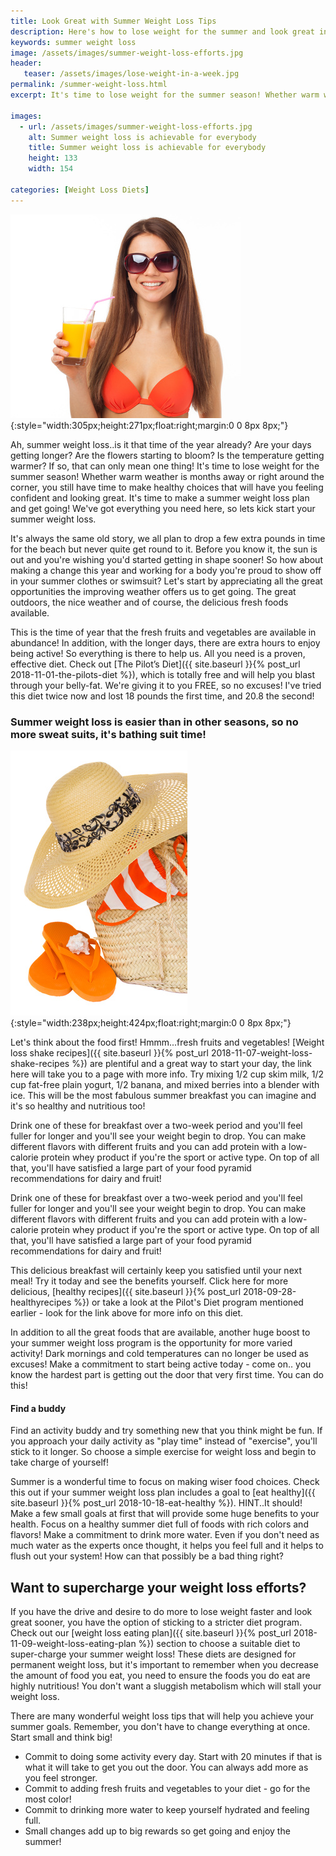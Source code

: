 ```yaml
---
title: Look Great with Summer Weight Loss Tips
description: Here's how to lose weight for the summer and look great in the sun! Summer weight loss is easily achievable thanks to great weather, more fresh fruit, better opportunities to get outdoors.
keywords: summer weight loss
image: /assets/images/summer-weight-loss-efforts.jpg
header:
   teaser: /assets/images/lose-weight-in-a-week.jpg
permalink: /summer-weight-loss.html
excerpt: It's time to lose weight for the summer season! Whether warm weather is months away or right around the corner, you still have time to make healthy choices that will have you feeling confident and looking great.

images:
  - url: /assets/images/summer-weight-loss-efforts.jpg
    alt: Summer weight loss is achievable for everybody
    title: Summer weight loss is achievable for everybody
    height: 133
    width: 154

categories: [Weight Loss Diets]
---
```


![Summer weight loss is achievable for everybody](/assets/images/summer-weight-loss-efforts.jpg){:style="width:305px;height:271px;float:right;margin:0 0 8px 8px;"}

Ah, summer weight loss..is it that time of the year already? Are your days getting longer? Are the flowers starting to bloom? Is the temperature getting warmer? If so, that can only mean one thing! It's time to lose weight for the summer season! Whether warm weather is months away or right around the corner, you still have time to make healthy choices that will have you feeling confident and looking great. It's time to make a summer weight loss plan and get going! We've got everything you need here, so lets kick start your summer weight loss.

It's always the same old story, we all plan to drop a few extra pounds in time for the beach but never quite get round to it. Before you know it, the sun is out and you're wishing you'd started getting in shape sooner! So how about making a change this year and working for a body you're proud to show off in your summer clothes or swimsuit? Let's start by appreciating all the great opportunities the improving weather offers us to get going. The great outdoors, the nice weather and of course, the delicious fresh foods available.

This is the time of year that the fresh fruits and vegetables are available in abundance! In addition, with the longer days, there are extra hours to enjoy being active! So everything is there to help us. All you need is a proven, effective diet. Check out [The Pilot’s Diet]({{ site.baseurl }}{% post_url 2018-11-01-the-pilots-diet %}), which is totally free and will help you blast through your belly-fat. We're giving it to you FREE, so no excuses! I've tried this diet twice now and lost 18 pounds the first time, and 20.8 the second!

### Summer weight loss is easier than in other seasons, so no more sweat suits, it's bathing suit time!
![The summer is a great time to push your weigh loss efforts](/assets/images/summer-weight-loss.jpg){:style="width:238px;height:424px;float:right;margin:0 0 8px 8px;"}

Let's think about the food first! Hmmm...fresh fruits and vegetables! [Weight loss shake recipes]({{ site.baseurl }}{% post_url 2018-11-07-weight-loss-shake-recipes %}) are plentiful and a great way to start your day, the link here will take you to a page with more info. Try mixing 1/2 cup skim milk, 1/2 cup fat-free plain yogurt, 1/2 banana, and mixed berries into a blender with ice. This will be the most fabulous summer breakfast you can imagine and it's so healthy and nutritious too!

Drink one of these for breakfast over a two-week period and you'll feel fuller for longer and you'll see your weight begin to drop. You can make different flavors with different fruits and you can add protein with a low-calorie protein whey product if you're the sport or active type. On top of all that, you'll have satisfied a large part of your food pyramid recommendations for dairy and fruit!

Drink one of these for breakfast over a two-week period and you'll feel fuller for longer and you'll see your weight begin to drop. You can make different flavors with different fruits and you can add protein with a low-calorie protein whey product if you're the sport or active type. On top of all that, you'll have satisfied a large part of your food pyramid recommendations for dairy and fruit!

This delicious breakfast will certainly keep you satisfied until your next meal! Try it today and see the benefits yourself. Click here for more delicious, [healthy recipes]({{ site.baseurl }}{% post_url 2018-09-28-healthyrecipes %}) or take a look at the Pilot's Diet program mentioned earlier - look for the link above for more info on this diet.

In addition to all the great foods that are available, another huge boost to your summer weight loss program is the opportunity for more varied activity! Dark mornings and cold temperatures can no longer be used as excuses! Make a commitment to start being active today - come on.. you know the hardest part is getting out the door that very first time. You can do this!

<div class="ReminderBox">
	<h4>Find a buddy</h4>
	<p>Find an activity buddy and try something new that you think might be fun. If you approach your daily activity as "play time" instead of "exercise", you'll stick to it longer. So choose a simple exercise for weight loss and begin to take charge of yourself!</p>
</div>

Summer is a wonderful time to focus on making wiser food choices. Check this out if your summer weight loss plan includes a goal to [eat healthy]({{ site.baseurl }}{% post_url 2018-10-18-eat-healthy %}). HINT..It should! Make a few small goals at first that will provide some huge benefits to your health. Focus on a healthy summer diet full of foods with rich colors and flavors! Make a commitment to drink more water. Even if you don't need as much water as the experts once thought, it helps you feel full and it helps to flush out your system! How can that possibly be a bad thing right?

<div class="clearfix"></div>

## Want to supercharge your weight loss efforts?
If you have the drive and desire to do more to lose weight faster and look great sooner, you have the option of sticking to a stricter diet program. Check out our [weight loss eating plan]({{ site.baseurl }}{% post_url 2018-11-09-weight-loss-eating-plan %}) section to choose a suitable diet to super-charge your summer weight loss! These diets are designed for permanent weight loss, but it's important to remember when you decrease the amount of food you eat, you need to ensure the foods you do eat are highly nutritious! You don't want a sluggish metabolism which will stall your weight loss.  

There are many wonderful weight loss tips that will help you achieve your summer goals. Remember, you don't have to change everything at once. Start small and think big!

* Commit to doing some activity every day. Start with 20 minutes if that is what it will take to get you out the door. You can always add more as you feel stronger.  
* Commit to adding fresh fruits and vegetables to your diet - go for the most color! 
* Commit to drinking more water to keep yourself hydrated and feeling full.  
* Small changes add up to big rewards so get going and enjoy the summer!
